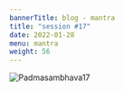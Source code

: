 ```yaml
---
bannerTitle: blog - mantra
title: "session #17"
date: 2022-01-28
menu: mantra
weight: 56
---
```


![Padmasambhava17](/images/mani/padmasambhava/ps17.jpg)  

